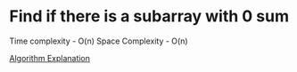 # Find if there is a subarray with 0 sum

Time complexity - O(n)
Space Complexity - O(n)

[Algorithm Explanation](https://www.geeksforgeeks.org/find-if-there-is-a-subarray-with-0-sum/)
